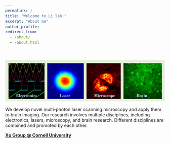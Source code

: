 ```yaml
---
permalink: /
title: "Welcome to Li lab!"
excerpt: "About me"
author_profile: 
redirect_from:
  - /about/
  - /about.html
---
```





<br/><img src='/images/Page-About-image-1.jpg'>


We develop novel multi-photon laser scanning microscopy and apply them to brain imaging. Our research involves multiple disciplines, including electronics, lasers, microscopy, and brain research. Different disciplines are combined and promoted by each other.


[**Xu Group @ Cornell University**](https://xu.research.engineering.cornell.edu/)<br/>
